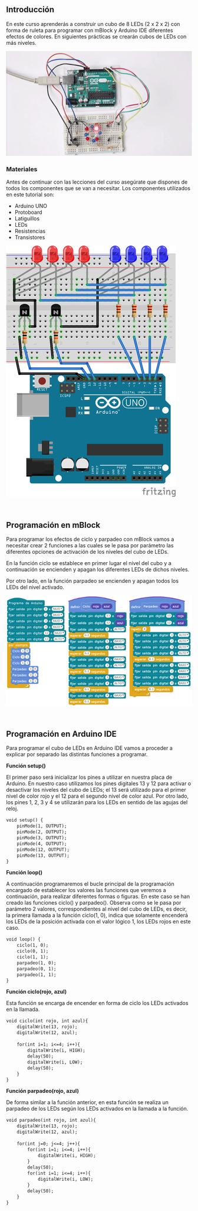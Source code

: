 ## Introducción

En este curso aprenderás a construir un cubo de 8 LEDs (2 x 2 x 2) con forma de ruleta para programar con mBlock y Arduino IDE diferentes efectos de colores. En siguientes prácticas se crearán cubos de LEDs con más niveles.

![](img/preview.gif)

### Materiales

Antes de continuar con las lecciones del curso asegúrate que dispones de todos los componentes que se van a necesitar. Los componentes utilizados en este tutorial son:

- Arduino UNO
- Protoboard
- Latiguillos
- LEDs
- Resistencias
- Transistores

![](img/esquema-electrico.jpg)



<br />



## Programación en mBlock

Para programar los efectos de ciclo y parpadeo con mBlock vamos a necesitar crear 2 funciones a las cuales se le pasa por parámetro las diferentes opciones de activación de los niveles del cubo de LEDs.

En la función ciclo se establece en primer lugar el nivel del cubo y a continuación se encienden y apagan los diferentes LEDs de dichos niveles.

Por otro lado, en la función parpadeo se encienden y apagan todos los LEDs del nivel activado.

![](img/programacion-mblock.jpg)



<br />



## Programación en Arduino IDE

Para programar el cubo de LEDs en Arduino IDE vamos a proceder a explicar por separado las distintas funciones a programar.

**Función setup()**

El primer paso será inicializar los pines a utilizar en nuestra placa de Arduino. En nuestro caso utilizamos los pines digitales 13 y 12 para activar o desactivar los niveles del cubo de LEDs; el 13 será utilizado para el primer nivel de color rojo y el 12 para el segundo nivel de color azul. Por otro lado, los pines 1, 2, 3 y 4 se utilizarán para los LEDs en sentido de las agujas del reloj.

```arduino
void setup() {
	pinMode(1, OUTPUT);
	pinMode(2, OUTPUT);
	pinMode(3, OUTPUT);
	pinMode(4, OUTPUT);
	pinMode(12, OUTPUT);
	pinMode(13, OUTPUT);
}
```

**Función loop()**

A continuación programaremos el bucle principal de la programación encargado de establecer los valores las funciones que veremos a continuación, para realizar diferentes formas o figuras. En este caso se han creado las funciones ciclo() y parpadeo(). Observa como se le pasa por parámetro 2 valores, correspondientes al nivel del cubo de LEDs, es decir, la primera llamada a la función ciclo(1, 0), indica que solamente encenderá los LEDs de la posición activada con el valor lógico 1, los LEDs rojos en este caso.

```arduino
void loop() {
	ciclo(1, 0);
	ciclo(0, 1);
	ciclo(1, 1);
	parpadeo(1, 0);
	parpadeo(0, 1);
	parpadeo(1, 1);
}
```

**Función ciclo(rojo, azul)**

Esta función se encarga de encender en forma de ciclo los LEDs activados en la llamada.

```arduino
void ciclo(int rojo, int azul){
	digitalWrite(13, rojo);
	digitalWrite(12, azul);

	for(int i=1; i<=4; i++){
		digitalWrite(i, HIGH);
		delay(50);
		digitalWrite(i, LOW);
		delay(50);
	}
}
```

**Función parpadeo(rojo, azul)**

De forma similar a la función anterior, en esta función se realiza un parpadeo de los LEDs según los LEDs activados en la llamada a la función.

```arduino
void parpadeo(int rojo, int azul){
	digitalWrite(13, rojo);
	digitalWrite(12, azul);

	for(int j=0; j<=4; j++){
		for(int i=1; i<=4; i++){
			digitalWrite(i, HIGH);
		}
		delay(50);
		for(int i=1; i<=4; i++){
			digitalWrite(i, LOW);
		}
		delay(50);
	}
}
```
